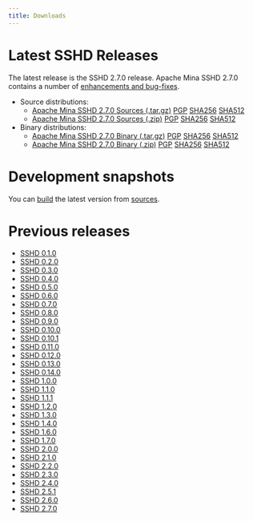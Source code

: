 ```yaml
---
title: Downloads
---
```


# Latest SSHD Releases

The latest release is the SSHD 2.7.0 release.
Apache Mina SSHD 2.7.0 contains a number of [enhancements and bug-fixes](https://issues.apache.org/jira/secure/ReleaseNote.jspa?projectId=12310849&version=12349400).

* Source distributions:
    * [Apache Mina SSHD 2.7.0 Sources (.tar.gz)](https://www.apache.org/dyn/closer.lua/mina/sshd/2.7.0/apache-sshd-2.7.0-src.tar.gz) [PGP](https://www.apache.org/dist/mina/sshd/2.7.0/apache-sshd-2.7.0-src.tar.gz.asc) [SHA256](https://www.apache.org/dist/mina/sshd/2.7.0/apache-sshd-2.7.0-src.tar.gz.sha256) [SHA512](https://www.apache.org/dist/mina/sshd/2.7.0/apache-sshd-2.7.0-src.tar.gz.sha512)
    * [Apache Mina SSHD 2.7.0 Sources (.zip)](https://www.apache.org/dyn/closer.lua/mina/sshd/2.7.0/apache-sshd-2.7.0-src.zip) [PGP](https://www.apache.org/dist/mina/sshd/2.7.0/apache-sshd-2.7.0-src.zip.asc) [SHA256](https://www.apache.org/dist/mina/sshd/2.7.0/apache-sshd-2.7.0-src.zip.sha256) [SHA512](https://www.apache.org/dist/mina/sshd/2.7.0/apache-sshd-2.7.0-src.zip.sha512)
* Binary distributions:
    * [Apache Mina SSHD 2.7.0 Binary (.tar.gz)](https://www.apache.org/dyn/closer.lua/mina/sshd/2.7.0/apache-sshd-2.7.0.tar.gz) [PGP](https://www.apache.org/dist/mina/sshd/2.7.0/apache-sshd-2.7.0.tar.gz.asc) [SHA256](https://www.apache.org/dist/mina/sshd/2.7.0/apache-sshd-2.7.0.tar.gz.sha256) [SHA512](https://www.apache.org/dist/mina/sshd/2.7.0/apache-sshd-2.7.0.tar.gz.sha512)
    * [Apache Mina SSHD 2.7.0 Binary (.zip)](https://www.apache.org/dyn/closer.lua/mina/sshd/2.7.0/apache-sshd-2.7.0.zip) [PGP](https://www.apache.org/dist/mina/sshd/2.7.0/apache-sshd-2.7.0.zip.asc) [SHA256](https://www.apache.org/dist/mina/sshd/2.7.0/apache-sshd-2.7.0.zip.sha256) [SHA512](https://www.apache.org/dist/mina/sshd/2.7.0/apache-sshd-2.7.0.zip.sha512)

# Development snapshots

You can [build](sshd-project/building.html) the latest version from [sources](sshd-project/sources.html).

# Previous releases

* [SSHD 0.1.0](sshd-project/download_0.1.0.html)
* [SSHD 0.2.0](sshd-project/download_0.2.0.html)
* [SSHD 0.3.0](sshd-project/download_0.3.0.html)
* [SSHD 0.4.0](sshd-project/download_0.4.0.html)
* [SSHD 0.5.0](sshd-project/download_0.5.0.html)
* [SSHD 0.6.0](sshd-project/download_0.6.0.html)
* [SSHD 0.7.0](sshd-project/download_0.7.0.html)
* [SSHD 0.8.0](sshd-project/download_0.8.0.html)
* [SSHD 0.9.0](sshd-project/download_0.9.0.html)
* [SSHD 0.10.0](sshd-project/download_0.10.0.html)
* [SSHD 0.10.1](sshd-project/download_0.10.1.html)
* [SSHD 0.11.0](sshd-project/download_0.11.0.html)
* [SSHD 0.12.0](sshd-project/download_0.12.0.html)
* [SSHD 0.13.0](sshd-project/download_0.13.0.html)
* [SSHD 0.14.0](sshd-project/download_0.14.0.html)
* [SSHD 1.0.0](sshd-project/download_1.0.0.html)
* [SSHD 1.1.0](sshd-project/download_1.1.0.html)
* [SSHD 1.1.1](sshd-project/download_1.1.1.html)
* [SSHD 1.2.0](sshd-project/download_1.2.0.html)
* [SSHD 1.3.0](sshd-project/download_1.3.0.html)
* [SSHD 1.4.0](sshd-project/download_1.4.0.html)
* [SSHD 1.6.0](sshd-project/download_1.6.0.html)
* [SSHD 1.7.0](sshd-project/download_1.7.0.html)
* [SSHD 2.0.0](sshd-project/download_2.0.0.html)
* [SSHD 2.1.0](sshd-project/download_2.1.0.html)
* [SSHD 2.2.0](sshd-project/download_2.2.0.html)
* [SSHD 2.3.0](sshd-project/download_2.3.0.html)
* [SSHD 2.4.0](sshd-project/download_2.4.0.html)
* [SSHD 2.5.1](sshd-project/download_2.5.1.html)
* [SSHD 2.6.0](sshd-project/download_2.6.0.html)
* [SSHD 2.7.0](sshd-project/download_2.7.0.html)

